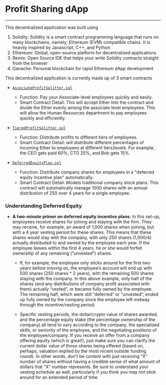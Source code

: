 # Profit Sharing dApp
---

This decentralized application was built using

1. Solidity: Solidity is a smart contract programming language that runs on many blockchains, namely, Ethereum (EVM) compatible chains. It is heavily inspired by Javascript, C++, and Python
2. Ethereum: Global, open-source platform for decentralized applications
3. Remix: Open Source IDE that helps your write Solidity contracts straight from the browser
4. Ganache: Personal blockchain for rapid Ethereum dApp development
    
This decentralized application is currently made up of 3 smart contracts

* [`AssociateProfitSplitter.sol`](ProfitSharing/AssociateProfitSplitter.sol)  

    - Function: Pay your Associate-level employees quickly and easily.    
    - Smart Contract Detail: This will accept Ether into the contract and divide the Ether evenly among the associate level employees. This will allow the Human Resources department to pay employees quickly and efficiently.    
    
* [`TieredProfitSplitter.sol`](ProfitSharing/TieredProfitSplitter.sol)   
    - Function: Distribute profits to different tiers of employees.   
    - Smart Contract Detail: will distribute different percentages of incoming Ether to employees at different tiers/levels. For example, the CEO gets paid 60%, CTO 25%, and Bob gets 15%. 
    
* [`DeferredEquityPlan.sol`](ProfitSharing/DeferredEquityPlan.sol)  
    - Function: Distribute company shares for employees in a "deferred equity incentive plan" automatically.
    - Smart Contract Detail: Models traditional company stock plans. This contract will automatically manage 1000 shares with an annual distribution of 250 over 4 years for a single employee.
 
 
### Understanding Deferred Equity 

* **A two-minute primer on deferred equity incentive plans:** In this set-up, employees receive shares for joining and staying with the firm. They may receive, for example, an award of 1,000 shares when joining, but with a 4 year vesting period for these shares. This means that these shares would stay with the company, with only 250 shares (1,000/4) actually distributed to and owned by the employee each year. If the employee leaves within the first 4 years, he or she would forfeit ownership of any remaining (“unvested”) shares.

  * If, for example, the employee only sticks around for the first two years before moving on, the employee’s account will end up with 500 shares (250 shares * 2 years), with the remaining 500 shares staying with the company. In this above example, only half of the shares (and any distributions of company profit associated with them) actually “vested”, or became fully owned by the employee. The remaining half, which were still “deferred” or “unvested”, ended up fully owned by the company since the employee left midway through the incentive/vesting period.

  * Specific vesting periods, the dollar/crypto value of shares awarded, and the percentage equity stake (the percentage ownership of the company) all tend to vary according to the company, the specialized skills, or seniority of the employee, and the negotiating positions of the employee/company. If you receive an offer from a company offering equity (which is great!), just make sure you can clarify the current dollar value of those shares being offered (based on, perhaps, valuation implied by the most recent outside funding round). In other words, don’t be content with just receiving “X” number of shares without having a credible sense of what amount of dollars that “X” number represents. Be sure to understand your vesting schedule as well, particularly if you think you may not stick around for an extended period of time.